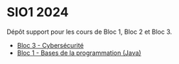 # SIO1 2024
Dépôt support pour les cours de Bloc 1, Bloc 2 et Bloc 3.

- [Bloc 3 - Cybersécurité](cs1/README.md)
- [Bloc 1 - Bases de la programmation (Java)]()

